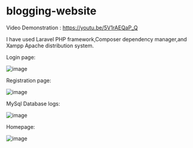 # blogging-website


Video Demonstration : https://youtu.be/5V1rAEQaP_Q 

I have used Laravel PHP framework,Composer dependency manager,and Xampp Apache distribution system.


Login page:


![image](https://github.com/sidd2423/blogging-website/assets/112332747/aec8cabd-7cf8-443c-aa91-e544c4d9ca01)


Registration page:


![image](https://github.com/sidd2423/blogging-website/assets/112332747/1a16c17b-df63-4702-b070-be17d4f4afc3)


MySql Database logs:


![image](https://github.com/sidd2423/blogging-website/assets/112332747/00b6f5c5-415a-4a9e-8237-cdf0207e235c)


Homepage:

![image](https://github.com/sidd2423/blogging-website/assets/112332747/76311635-4106-4f44-9d3d-7a6d3be2dcd0)

